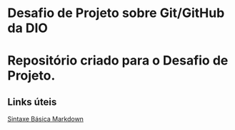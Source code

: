 # Desafio de Projeto sobre Git/GitHub da DIO
# Repositório criado para o Desafio de Projeto.

## Links úteis
[Sintaxe Básica Markdown](https://www.markdownguide.org/basic-syntax/)
